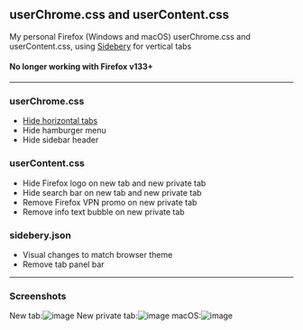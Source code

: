 ## userChrome.css and userContent.css
My personal Firefox (Windows and macOS) userChrome.css and userContent.css, using [Sidebery](https://github.com/mbnuqw/sidebery) for vertical tabs
#### No longer working with Firefox v133+

---
### userChrome.css
- [Hide horizontal tabs](https://github.com/Timvde/UserChrome-Tweaks/blob/master/sidebar/hide-sidebar-header.css)
- Hide hamburger menu
- Hide sidebar header

### userContent.css
- Hide Firefox logo on new tab and new private tab
- Hide search bar on new tab and new private tab
- Remove Firefox VPN promo on new private tab
- Remove info text bubble on new private tab

### sidebery.json
- Visual changes to match browser theme
- Remove tab panel bar

---
### Screenshots
New tab:![image](https://user-images.githubusercontent.com/67237406/155901391-6ae3c609-fb41-42d9-b3c4-6741bf9fd597.png)
New private tab:![image](https://user-images.githubusercontent.com/67237406/155901490-eaf3f31f-f2f8-4026-b0ee-597f9f411485.png)
macOS:![image](https://github.com/aetizazsameer/userChrome-userContent/assets/67237406/2e62c7f3-c9a4-421f-9582-84c92c3c378d)
